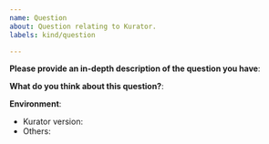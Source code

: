 ```yaml
---
name: Question
about: Question relating to Kurator.
labels: kind/question

---
```


<!-- Please use this template while asking a new question. Thanks!
Please make sure you have read the FAQ and searched the issue list.
- FAQ: To be added
- Issues: https://github.com/kurator-dev/kurator/issues?q=is%3Aissue+
-->
**Please provide an in-depth description of the question you have**:

**What do you think about this question?**:

**Environment**:
- Kurator version:
- Others:
